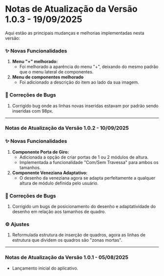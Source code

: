 # Notas de Atualização da Versão 1.0.3 - 19/09/2025

Aqui estão as principais mudanças e melhorias implementadas nesta versão:

### ✨ Novas Funcionalidades
1.  **Menu "+" melhorado:**
    * Foi melhorado a aparência do menu "+", deixando do mesmo padrão que o menu lateral de componentes.
2.  **Menu de componentes melhorado**
    * Foi adicionado a descrição do item ao lado da sua imagem.

### 🐛 Correções de Bugs
1.  Corrigido bug onde as linhas novas inseridas estavam por padrão sendo inseridas com 98px.

---
### **Notas de Atualização da Versão 1.0.2 - 10/09/2025**

### ✨ Novas Funcionalidades
1.  **Componente Porta de Giro:**
    * Adicionada a opção de criar portas de 1 ou 2 módulos de altura.
    * Implementada a funcionalidade "Com/Sem Travessa" para ambos os tamanhos.
2.  **Componente Veneziana Adaptativo:**
    * O desenho da veneziana agora se adapta perfeitamente a qualquer altura de módulo definida pelo usuário.

### 🐛 Correções de Bugs
1.  Corrigido um bugs de posicionamento do desenho e adaptatividade do desenho em relação aos tamanhos de quadro.

### ⚙️ Ajustes
1.  Reformulada estrutura de inserção de quadros, agora as linhas de estrutura que dividem os quadros são "zonas mortas".

---

### **Notas de Atualização da Versão 1.0.1 - 05/08/2025**
* Lançamento inicial do aplicativo.

